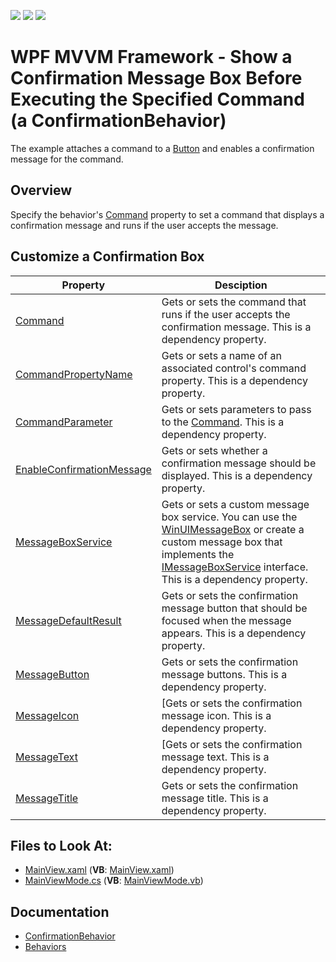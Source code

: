 <!-- default badges list -->
![](https://img.shields.io/endpoint?url=https://codecentral.devexpress.com/api/v1/VersionRange/128642270/21.1.5%2B)
[![](https://img.shields.io/badge/Open_in_DevExpress_Support_Center-FF7200?style=flat-square&logo=DevExpress&logoColor=white)](https://supportcenter.devexpress.com/ticket/details/T122992)
[![](https://img.shields.io/badge/📖_How_to_use_DevExpress_Examples-e9f6fc?style=flat-square)](https://docs.devexpress.com/GeneralInformation/403183)
<!-- default badges end -->
<!-- default file list -->
# WPF MVVM Framework - Show a Confirmation Message Box Before Executing the Specified Command (a ConfirmationBehavior)

The example attaches a command to a [Button](https://docs.microsoft.com/en-us/dotnet/api/system.windows.controls.button) and enables a confirmation message for the command.

## Overview

Specify the behavior's [Command](https://docs.devexpress.com/WPF/DevExpress.Mvvm.UI.ConfirmationBehavior.Command) property to set a command that displays a confirmation message and runs if the user accepts the message.

## Customize a Confirmation Box


| Property | Desciption |
|-|-|
| [Command](https://docs.devexpress.com/WPF/DevExpress.Mvvm.UI.ConfirmationBehavior.Command) | Gets or sets the command that runs if the user accepts the confirmation message. This is a dependency property. |
| [CommandPropertyName](https://docs.devexpress.com/WPF/DevExpress.Mvvm.UI.ConfirmationBehavior.CommandPropertyName) | Gets or sets a name of an associated control's command property. This is a dependency property. |
| [CommandParameter](https://docs.devexpress.com/WPF/DevExpress.Mvvm.UI.ConfirmationBehavior.CommandParameter) | Gets or sets parameters to pass to the [Command](https://docs.devexpress.com/WPF/DevExpress.Mvvm.UI.ConfirmationBehavior.Command). This is a dependency property. |
| [EnableConfirmationMessage](https://docs.devexpress.com/WPF/DevExpress.Mvvm.UI.ConfirmationBehavior.EnableConfirmationMessage) | Gets or sets whether a confirmation message should be displayed. This is a dependency property. |
| [MessageBoxService](https://docs.devexpress.com/WPF/DevExpress.Mvvm.UI.ConfirmationBehavior.MessageBoxService) | Gets or sets a custom message box service. You can use the [WinUIMessageBox](https://docs.devexpress.com/WPF/DevExpress.Xpf.WindowsUI.WinUIMessageBox) or create a custom message box that implements the [IMessageBoxService](https://docs.devexpress.com/WPF/DevExpress.Mvvm.IMessageBoxService) interface. This is a dependency property. |
| [MessageDefaultResult](https://docs.devexpress.com/WPF/DevExpress.Mvvm.UI.ConfirmationBehavior.MessageDefaultResult) | Gets or sets the confirmation message button that should be focused when the message appears. This is a dependency property. |
| [MessageButton](https://docs.devexpress.com/WPF/DevExpress.Mvvm.UI.ConfirmationBehavior.MessageButton) | Gets or sets the confirmation message buttons. This is a dependency property. |
| [MessageIcon](https://docs.devexpress.com/WPF/DevExpress.Mvvm.UI.ConfirmationBehavior.MessageIcon) | [Gets or sets the confirmation message icon. This is a dependency property. |
| [MessageText](https://docs.devexpress.com/WPF/DevExpress.Mvvm.UI.ConfirmationBehavior.MessageText) | [Gets or sets the confirmation message text. This is a dependency property. |
| [MessageTitle](https://docs.devexpress.com/WPF/DevExpress.Mvvm.UI.ConfirmationBehavior.MessageTitle) | Gets or sets the confirmation message title. This is a dependency property. |



<!-- default file list --> 
## Files to Look At:
- [MainView.xaml](./CS/View/MainView.xaml) (**VB**: [MainView.xaml](./VB/View/MainView.xaml))
- [MainViewMode.cs](./CS/ViewModel/MainViewModel.cs) (**VB**: [MainViewMode.vb](./VB/ViewModel/MainViewModel.vb))
<!-- default file list end -->

## Documentation

- [ConfirmationBehavior](https://docs.devexpress.com/WPF/DevExpress.Mvvm.UI.ConfirmationBehavior)
- [Behaviors](https://docs.devexpress.com/WPF/17442/mvvm-framework/behaviors)
